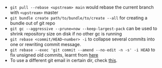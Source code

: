  - `git pull --rebase <upstream> main` would rebase the current branch with `<upstream>` master
 - `git bundle create path/to/bundle/to/create --all` for creating a bundle out of git repo
 - `git gc --aggressive --prune=now --keep-largest-pack` can be used to shrink repository size on disk if no other gc is running
 - `git rebase <commit/HEAD~number> -i` to collapse several commits into one or rewriting commit message.
 - `git rebase --exec 'git commit --amend --no-edit -n -s' -i HEAD` to fix unsigned old commits, learnt from [here](https://superuser.com/questions/397149/can-you-gpg-sign-old-commits)
 - To use a different git email in certain dir, check [this](https://stackoverflow.com/a/43654115/8375400).
